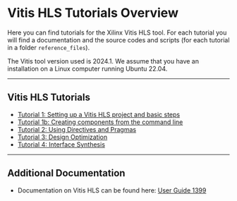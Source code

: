 # Vitis HLS Tutorials Overview

Here you can find tutorials for the Xilinx Vitis HLS tool. For each tutorial you will find a documentation and the source codes and scripts (for each tutorial in a folder `reference_files`).

The Vitis tool version used is 2024.1. We assume that you have an installation on a Linux computer running Ubuntu 22.04.

---
## Vitis HLS Tutorials

* [Tutorial 1: Setting up a Vitis HLS project and basic steps](tutorial_01/tutorial_01.md)
* [Tutorial 1b: Creating components from the command line](tutorial_01/tutorial_01_b.md)
* [Tutorial 2: Using Directives and Pragmas](tutorial_02/tutorial_02.md)
* [Tutorial 3: Design Optimization](tutorial_03/tutorial_03.md)
* [Tutorial 4: Interface Synthesis]()


---
## Additional Documentation
* Documentation on Vitis HLS can be found here: [User Guide 1399](https://docs.amd.com/r/en-US/ug1399-vitis-hls)


